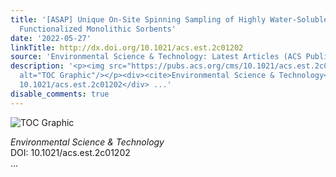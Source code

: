 ```yaml
---
title: '[ASAP] Unique On-Site Spinning Sampling of Highly Water-Soluble Organics Using
  Functionalized Monolithic Sorbents'
date: '2022-05-27'
linkTitle: http://dx.doi.org/10.1021/acs.est.2c01202
source: 'Environmental Science & Technology: Latest Articles (ACS Publications)'
description: '<p><img src="https://pubs.acs.org/cms/10.1021/acs.est.2c01202/asset/images/medium/es2c01202_0007.gif"
  alt="TOC Graphic"/></p><div><cite>Environmental Science & Technology</cite></div><div>DOI:
  10.1021/acs.est.2c01202</div> ...'
disable_comments: true
---
```

<p><img src="https://pubs.acs.org/cms/10.1021/acs.est.2c01202/asset/images/medium/es2c01202_0007.gif" alt="TOC Graphic"/></p><div><cite>Environmental Science & Technology</cite></div><div>DOI: 10.1021/acs.est.2c01202</div> ...